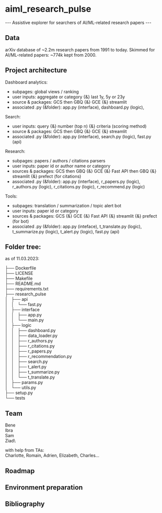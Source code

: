 # aiml_research_pulse
--- Assistive explorer for searchers of AI/ML-related research papers ---

## Data
arXiv database of ~2.2m research papers from 1991 to today.
Skimmed for AI/ML-related papers: ~774k kept from 2000.


## Project architecture
Dashboard analytics:
- subpages: global views / ranking
- user inputs: aggregate or category {&} last 1y, 5y or 23y
- source & packages: GCS then GBQ {&} GCE {&} streamlit
- associated .py (&folder): app.py (interface), dashboard.py (logic),

Search:
- user inputs: query {&} number (top n) {&} criteria (scoring method)
- source & packages: GCS then GBQ {&} GCE {&} streamlit
- associated .py (&folder): app.py (interface), search.py (logic), fast.py (api)

Research:
- subpages: papers / authors / citations parsers
- user inputs: paper id or author name or category
- sources & packages: GCS then GBQ {&} GCE {&} Fast API then GBQ {&} streamlit {&} prefect (for citations)
- associated .py (&folder): app.py (interface), r_papers.py (logic), r_authors.py (logic), r_citations.py (logic), r_recommend.py (logic)

Tools:
- subpages: translation / summarization / topic alert bot
- user inputs: paper id or category
- sources & packages: GCS {&} GCE {&} Fast API {&} streamlit {&} prefect (for bot)
- associated .py (&folder): app.py (inteface), t_translate.py (logic), t_summarize.py (logic), t_alert.py (logic), fast.py (api)

## Folder tree:
 as of 11.03.2023:

├── Dockerfile\
├── LICENSE\
├── Makefile\
├── README.md\
├── requirements.txt\
├── research_pulse\
│   ├── api\
│   │   └── fast.py\
│   ├── interface\
│   │   ├── app.py\
│   │   └── main.py\
│   ├── logic\
│   │   ├── dashboard.py\
│   │   ├── data_loader.py\
│   │   ├── r_authors.py\
│   │   ├── r_citations.py\
│   │   ├── r_papers.py\
│   │   ├── r_recommendation.py\
│   │   ├── search.py\
│   │   ├── t_alert.py\
│   │   ├── t_summarize.py\
│   │   └── t_translate.py\
│   ├── params.py\
│   └── utils.py\
├── setup.py\
└── tests

## Team
Bene\
Ibra\
Sam\
Ziad\

with help from TAs: \
Charlotte, Romain, Adrien, Elizabeth, Charles...

## Roadmap

## Environment preparation

## Bibliography
